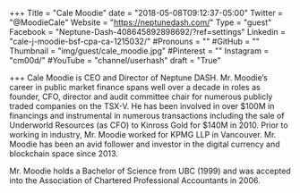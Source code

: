 +++
Title = "Cale Moodie"
date = "2018-05-08T09:12:37-05:00"
Twitter = "@MoodieCale"
Website = "https://neptunedash.com/"
Type = "guest"
Facebook = "Neptune-Dash-408645892898692/?ref=settings"
Linkedin = "cale-j-moodie-bsf-cpa-ca-1215032/"
#Pronouns = ""
#GitHub = ""
Thumbnail = "img/guest/cale_moodie.jpg"
#Pinterest = ""
Instagram = "cm00d/"
#YouTube = "channel/userhash"
draft = "True"

+++
Cale Moodie is CEO and Director of Neptune DASH. Mr. Moodie’s career in public market finance spans well over a decade in roles as founder, CFO, director and audit committee chair for numerous publicly traded companies on the TSX-V. He has been involved in over $100M in financings and instrumental in numerous transactions including the sale of Underworld Resources (as CFO) to Kinross Gold for $140M in 2010. Prior to working in industry, Mr. Moodie worked for KPMG LLP in Vancouver. Mr. Moodie has been an avid follower and investor in the digital currency and blockchain space since 2013.

Mr. Moodie holds a Bachelor of Science from UBC (1999) and was accepted into the Association of Chartered Professional Accountants in 2006.
